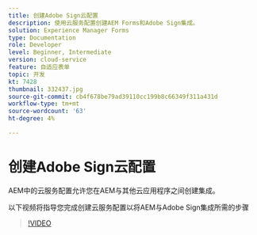```yaml
---
title: 创建Adobe Sign云配置
description: 使用云服务配置创建AEM Forms和Adobe Sign集成。
solution: Experience Manager Forms
type: Documentation
role: Developer
level: Beginner, Intermediate
version: cloud-service
feature: 自适应表单
topic: 开发
kt: 7428
thumbnail: 332437.jpg
source-git-commit: cb4f678be79ad39110cc199b8c66349f311a431d
workflow-type: tm+mt
source-wordcount: '63'
ht-degree: 4%

---
```


# 创建Adobe Sign云配置

AEM中的云服务配置允许您在AEM与其他云应用程序之间创建集成。

以下视频将指导您完成创建云服务配置以将AEM与Adobe Sign集成所需的步骤

>[!VIDEO](https://video.tv.adobe.com/v/332437?quality=12&learn=on)

